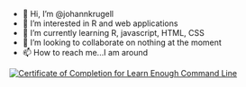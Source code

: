 - 👋 Hi, I’m @johannkrugell
- 👀 I’m interested in R and web applications
- 🌱 I’m currently learning R, javascript, HTML, CSS
- 💞️ I’m looking to collaborate on nothing at the moment
- 📫 How to reach me...I am around

<a href="https://www.learnenough.com/certificates/johannkrugell"><img src="https://www.learnenough.com/certificates/johannkrugell/command-line-tutorial.svg" alt="Certificate of Completion for Learn Enough Command Line"></a>

<!---
johannkrugell/johannkrugell is a ✨ special ✨ repository because its `README.md` (this file) appears on your GitHub profile.
You can click the Preview link to take a look at your changes.
--->
